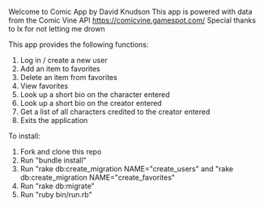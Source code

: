 Welcome to Comic App by David Knudson
This app is powered with data from the Comic Vine API https://comicvine.gamespot.com/
Special thanks to Ix for not letting me drown

This app provides the following functions:
1. Log in / create a new user
2. Add an item to favorites
3. Delete an item from favorites
4. View favorites
5. Look up a short bio on the character entered
6. Look up a short bio on the creator entered
7. Get a list of all characters credited to the creator entered
8. Exits the application

To install:
1. Fork and clone this repo
2. Run "bundle install"
3. Run "rake db:create_migration NAME="create_users" and "rake db:create_migration NAME="create_favorites"
4. Run "rake db:migrate"
5. Run "ruby bin/run.rb"
